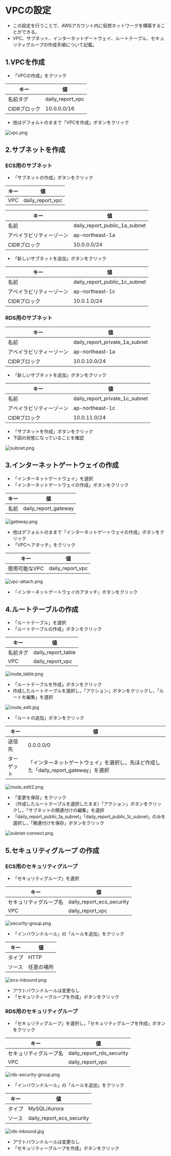# VPCの設定
- この設定を行うことで、AWSアカウント内に仮想ネットワークを構築することができる。
- VPC、サブネット、インターネットゲートウェイ、ルートテーブル、セキュリティグループの作成手順について記載。
## 1.VPCを作成

- 「VPCの作成」をクリック

| キー | 値 |
| ---- | ---- |
| 名前タグ | daily_report_vpc |
| CIDRブロック | 10.0.0.0/16 |

- 他はデフォルトのままで「VPCを作成」ボタンをクリック

![vpc.png](https://qiita-image-store.s3.ap-northeast-1.amazonaws.com/0/1863296/38eee301-7f48-eeb4-ddb5-c8b6fb1275ce.png)


## 2.サブネットを作成

### ECS用のサブネット

- 「サブネットの作成」ボタンをクリック

| キー | 値 |
| ---- | ---- |
| VPC | daily_report_vpc |

| キー | 値 |
| ---- | ---- |
| 名前 | daily_report_public_1a_subnet |
| アベイラビリティーゾーン | ap-northeast-1a |
| CIDRブロック | 10.0.0.0/24 |

- 「新しいサブネットを追加」ボタンをクリック

| キー | 値 |
| ---- | ---- |
| 名前 | daily_report_public_1c_subnet |
| アベイラビリティーゾーン | ap-northeast-1c |
| CIDRブロック | 10.0.1.0/24 |

### RDS用のサブネット

| キー | 値 |
| ---- | ---- |
| 名前 | daily_report_private_1a_subnet |
| アベイラビリティーゾーン | ap-northeast-1a |
| CIDRブロック | 10.0.10.0/24 |

- 「新しいサブネットを追加」ボタンをクリック

| キー | 値 |
| ---- | ---- |
| 名前 | daily_report_private_1c_subnet |
| アベイラビリティーゾーン | ap-northeast-1c |
| CIDRブロック | 10.0.11.0/24 |

- 「サブネットを作成」ボタンをクリック
- 下図の状態になっていることを確認

![subnet.png](https://qiita-image-store.s3.ap-northeast-1.amazonaws.com/0/1863296/1a21cc26-a770-dd12-b544-3bbef9c39971.png)


## 3.インターネットゲートウェイの作成

- 「インターネットゲートウェイ」を選択
- 「インターネットゲートウェイの作成」ボタンをクリック

| キー | 値 |
| ---- | ---- |
| 名前 | daily_report_gateway |

![gateway.png](https://qiita-image-store.s3.ap-northeast-1.amazonaws.com/0/1863296/78ebd499-3bd8-f583-34cb-b7151ff087b9.png)


- 他はデフォルトのままで「インターネットゲートウェイの作成」ボタンをクリック
- 「VPCへアタッチ」をクリック

| キー | 値 |
| ---- | ---- |
| 使用可能なVPC | daily_report_vpc |

![vpc-attach.png](https://qiita-image-store.s3.ap-northeast-1.amazonaws.com/0/1863296/0f7fb9aa-36c1-98bb-6276-7acc1cc15bfe.png)



- 「インターネットゲートウェイのアタッチ」ボタンをクリック

## 4.ルートテーブルの作成

- 「ルートテーブル」を選択
- 「ルートテーブルの作成」ボタンをクリック

| キー | 値 |
| ---- | ---- |
| 名前タグ | daily_report_table |
| VPC | daily_report_vpc |

![route_table.png](https://qiita-image-store.s3.ap-northeast-1.amazonaws.com/0/1863296/0f80a3af-711d-3c92-fdad-e313a7699fed.png)



- 「ルートテーブルを作成」ボタンをクリック
-  作成したルートテーブルを選択し，「アクション」ボタンをクリックし，「ルートを編集」を選択

![route_edit.jpg](https://qiita-image-store.s3.ap-northeast-1.amazonaws.com/0/1863296/2de545d5-5647-95cf-6f94-41ffdf4b4ccf.jpeg)

- 「ルートの追加」ボタンをクリック

| キー | 値 |
| ---- | ---- |
| 送信先 | 0.0.0.0/0 |
| ターゲット | 「インターネットゲートウェイ」を選択し，先ほど作成した「daily_report_gateway」を選択 |

![route_edit2.png](https://qiita-image-store.s3.ap-northeast-1.amazonaws.com/0/1863296/50ba388a-2dc1-2e2e-c9b5-8929410bc9e2.png)


- 「変更を保存」をクリック
-  （作成したルートテーブルを選択したまま）「アクション」ボタンをクリックし，「サブネットの関連付けの編集」を選択
- 「daily_report_public_1a_subnet」「daily_report_public_1c_subnet」のみを選択し，「関連付けを保存」ボタンをクリック

![subnet-connect.png](https://qiita-image-store.s3.ap-northeast-1.amazonaws.com/0/1863296/bdbf3e6b-387a-26f1-39d3-2dbe44d2cb9e.png)


## 5.セキュリティグループ の作成

### ECS用のセキュリティグループ

- 「セキュリティグループ」を選択

| キー | 値 |
| ---- | ---- |
| セキュリティグループ名 | daily_report_ecs_security |
| VPC | daily_report_vpc |

![security-group.png](https://qiita-image-store.s3.ap-northeast-1.amazonaws.com/0/1863296/18d0dfa2-34bd-6562-1210-833e523e980a.png)


- 「インバウンドルール」の「ルールを追加」をクリック

| キー | 値 |
| ---- | ---- |
| タイプ | HTTP |
| ソース | 任意の場所  |

![ecs-inbound.png](https://qiita-image-store.s3.ap-northeast-1.amazonaws.com/0/1863296/4e2f9a15-f852-0799-3886-d4ce7adb4a3b.png)


- アウトバウンドルールは変更なし
- 「セキュリティーグループを作成」ボタンをクリック

### RDS用のセキュリティグループ

- 「セキュリティグループ」を選択し，「セキュリティグループを作成」ボタンをクリック

| キー | 値 |
| ---- | ---- |
| セキュリティグループ名 | daily_report_rds_security |
| VPC | daily_report_vpc |

![rds-security-group.png](https://qiita-image-store.s3.ap-northeast-1.amazonaws.com/0/1863296/6bec979a-fb63-1759-678d-f9a057e7a269.png)


- 「インバウンドルール」の「ルールを追加」をクリック

| キー | 値 |
| ---- | ---- |
| タイプ | MySQL/Aurora |
| ソース | daily_report_ecs_security |

![rds-inbound.jpg](https://qiita-image-store.s3.ap-northeast-1.amazonaws.com/0/1863296/01b831ba-3f9e-d7df-a5c6-6baa822fe0ef.jpeg)

- アウトバウンドルールは変更なし
- 「セキュリティーグループを作成」ボタンをクリック
